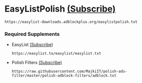 # EasyListPolish [(Subscribe)](https://subscribe.adblockplus.org/?location=https://easylist-downloads.adblockplus.org/easylistpolish.txt&title=EasyList%20Polish)

```
https://easylist-downloads.adblockplus.org/easylistpolish.txt
```

### Required Supplements

* EasyList [(Subscribe)](https://subscribe.adblockplus.org/?location=https://easylist.to/easylist/easylist.txt&title=EasyList) <ul> 
```
https://easylist.to/easylist/easylist.txt
```
</ul>

* Polish Filters [(Subscribe)](https://subscribe.adblockplus.org/?location=https://raw.githubusercontent.com/MajkiIT/polish-ads-filter/master/polish-adblock-filters/adblock.txt&title=Official%20Polish%20filters%20for%20AdBlock,%20uBlock%20Origin%20and%20AdGuard) <ul> 
```
https://raw.githubusercontent.com/MajkiIT/polish-ads-filter/master/polish-adblock-filters/adblock.txt
```
</ul>

